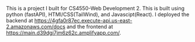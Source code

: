 This is a project I built for CS4550-Web Development 2. This is built using python (fastAPI), HTMl/CSS(TailWind), and Javascipt(React). I deployed the backend at https://4gfa0r87ec.execute-api.us-east-2.amazonaws.com/docs and the frontend at https://main.d39dgi7jm6z62c.amplifyapp.com/. 
